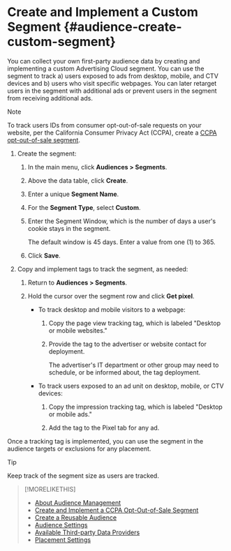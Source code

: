 # Create and Implement a Custom Segment {#audience-create-custom-segment}

You can collect your own first-party audience data by creating and implementing a custom Advertising Cloud segment. You can use the segment to track a) users exposed to ads from desktop, mobile, and CTV devices and b) users who visit specific webpages. You can later retarget users in the segment with additional ads or prevent users in the segment from receiving additional ads.

>[!NOTE]
>
>To track users IDs from consumer opt-out-of-sale requests on your website, per the California Consumer Privacy Act (CCPA), create a [CCPA opt-out-of-sale segment](audience-create-ccpa-opt-out-segment.md).

1. Create the segment:

    1. In the main menu, click **Audiences > Segments**.

    1. Above the data table, click **Create**.

    1. Enter a unique **Segment Name**.

    1. For the **Segment Type**, select **Custom**.

    1. Enter the Segment Window, which is the number of days a user's cookie stays in the segment.

       The default window is 45 days. Enter a value from one (1) to 365.

    1. Click **Save**.

1. Copy and implement tags to track the segment, as needed:

    1. Return to **Audiences > Segments**.

    2. Hold the cursor over the segment row and click **Get pixel**.

        * To track desktop and mobile visitors to a webpage:

            1. Copy the page view tracking tag, which is labeled "Desktop or mobile websites."

            1. Provide the tag to the advertiser or website contact for deployment.

               The advertiser's IT department or other group may need to schedule, or be informed about, the tag deployment.

        * To track users exposed to an ad unit on desktop, mobile, or CTV devices:

            1. Copy the impression tracking tag, which is labeled "Desktop or mobile ads."

            1. Add the tag to the Pixel tab for any ad. <!-- I'll add cross-reference to ad settings later. -->

Once a tracking tag is implemented, you can use the segment in the audience targets or exclusions for any placement.

>[!TIP]
>
>Keep track of the segment size as users are tracked.

>[!MORELIKETHIS]
>
>* [About Audience Management](audience-about.md)
>* [Create and Implement a CCPA Opt-Out-of-Sale Segment](audience-create-ccpa-opt-out-segment.md)
>* [Create a Reusable Audience](audience-create-reusable-audience.md)
>* [Audience Settings](audience-settings.md)
>* [Available Third-party Data Providers](audience-third-party-data-providers.md)
>* [Placement Settings](/help/dsp/campaign-management/placements/placement-settings.md)
<!-- I'll add x-ref to ad settings later.-->
